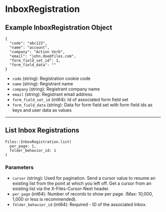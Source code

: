 # InboxRegistration

## Example InboxRegistration Object

```
{
  "code": "abc123",
  "name": "account",
  "company": "Action Verb",
  "email": "john.doe@files.com",
  "form_field_set_id": 1,
  "form_field_data": ""
}
```

* `code` (string): Registration cookie code
* `name` (string): Registrant name
* `company` (string): Registrant company name
* `email` (string): Registrant email address
* `form_field_set_id` (int64): Id of associated form field set
* `form_field_data` (string): Data for form field set with form field ids as keys and user data as values


---

## List Inbox Registrations

```
Files::InboxRegistration.list(
  per_page: 1, 
  folder_behavior_id: 1
)
```

### Parameters

* `cursor` (string): Used for pagination.  Send a cursor value to resume an existing list from the point at which you left off.  Get a cursor from an existing list via the X-Files-Cursor-Next header.
* `per_page` (int64): Number of records to show per page.  (Max: 10,000, 1,000 or less is recommended).
* `folder_behavior_id` (int64): Required - ID of the associated Inbox.

